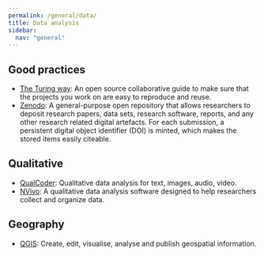 ```yaml
---
permalink: /general/data/
title: Data analysis
sidebar:
  nav: "general"
---
```


## Good practices

- [The Turing way](https://the-turing-way.netlify.app/): An open source collaborative guide to make sure that the projects you work on are easy to reproduce and reuse.
- [Zenodo](https://zenodo.org/): A general-purpose open repository that allows researchers to deposit research papers, data sets, research software, reports, and any other research related digital artefacts. For each submission, a persistent digital object identifier (DOI) is minted, which makes the stored items easily citeable.

## Qualitative

- [QualCoder](https://github.com/ccbogel/QualCoder): Qualitative data analysis for text, images, audio, video.
- [NVivo](https://ritme.com/en/software/nvivo/): A qualitative data analysis software designed to help researchers collect and organize data.

## Geography

- [QGIS](https://qgis.org/en/site/):  Create, edit, visualise, analyse and publish geospatial information.
